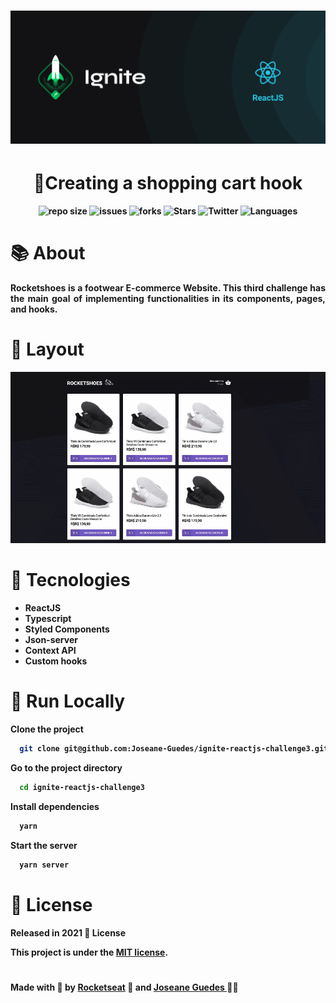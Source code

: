 <h1 align="center">  <img src="./.github/ignite.png" width="800px" alt="Home page"> </h1> 

<h1 align="center" > <strong>
 🛒Creating a shopping cart hook 
</h1>


<p align="center">	
   <img alt="repo size" src="https://img.shields.io/github/repo-size/Joseane-Guedes/ignite-reactjs-challenge3" />
    <img alt="issues" src="https://img.shields.io/github/issues/Joseane-Guedes/ignite-reactjs-challenge3" />
  <img alt="forks" src="https://img.shields.io/github/forks/Joseane-Guedes/ignite-reactjs-challenge3"/>
  <img alt="Stars" src="https://img.shields.io/github/stars/Joseane-Guedes/ignite-reactjs-challenge3" />
  <img alt="Twitter" src="https://img.shields.io/twitter/follow/JoseaneGuedes8?style=social">
  <img alt="Languages" src="https://img.shields.io/github/languages/count/Joseane-Guedes/ignite-reactjs-challenge3">
</p>



# :books: About

<p align="justify">Rocketshoes is a footwear E-commerce Website. This third challenge has the main goal of implementing functionalities in its components, pages, and hooks.</p>

# :art: Layout

<div align="center">
  <p align="center">
    <img src="./.github/rocketshoes.gif" width="700px" alt="Home page">
  </p>
</div>

# :rocket: Tecnologies
- ReactJS
- Typescript
- Styled Components
- Json-server
- Context API
- Custom hooks


# 🔧 Run Locally

Clone the project

```bash
  git clone git@github.com:Joseane-Guedes/ignite-reactjs-challenge3.git
```

Go to the project directory

```bash
  cd ignite-reactjs-challenge3
```

Install dependencies

```bash
  yarn 
```

Start the server

```bash
  yarn server 
```

# :closed_book: License

Released in 2021 :closed_book: License

This project is under the [MIT license](./LICENSE).

#

<!-- <p align="center">
   <b> &#60;/&#62; by <a href="https://www.linkedin.com/in/joseane-guedes/">Joseane Guedes</a></b>
</p> -->

Made with :purple_heart: by [Rocketseat](https://rocketseat.com.br/ignite) :rocket: and [Joseane Guedes ](https://github.com/Joseane-Guedes) :woman_technologist: 


